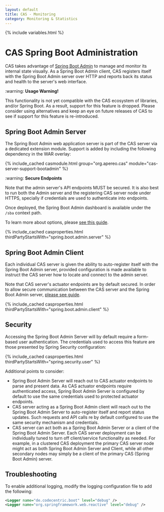 ```yaml
---
layout: default
title: CAS - Monitoring
category: Monitoring & Statistics
---
```


{% include variables.html %}

# CAS Spring Boot Administration

CAS takes advantage of [Spring Boot Admin][bootadmindocs] to manage and monitor its 
internal state visually. As a Spring Boot Admin client, CAS registers itself with the 
Spring Boot Admin server over HTTP and reports back its status and health to the server's web interface.

<div class="alert alert-warning">:warning: <strong>Usage Warning!</strong><p>
This functionality is not yet compatible with the CAS ecosystem of libraries, and/or Spring Boot. As a result, 
support for this feature is dropped. Please consider using alternatives and keep an eye on future releases of CAS
to see if support for this feature is re-introduced.
</p></div>

## Spring Boot Admin Server

The Spring Boot Admin web application server is part of the CAS server via a dedicated extension module. Support 
is added by including the following dependency in the WAR overlay:

{% include_cached casmodule.html group="org.apereo.cas" module="cas-server-support-bootadmin" %}

<div class="alert alert-warning">:warning: <strong>Secure Endpoints</strong><p>Note that the admin server's API 
endpoints MUST be secured. It is also best to run both the Admin server and the registering CAS server 
node under HTTPS, specially if credentials are used to authenticate into endpoints.</p></div>

Once deployed, the Spring Boot Admin dashboard is available under the `/sba` context path.

To learn more about options, please [see this guide][bootadmindocs].

{% include_cached casproperties.html thirdPartyStartsWith="spring.boot.admin.server" %}

## Spring Boot Admin Client

Each individual CAS server is given the ability to auto-register itself 
with the Spring Boot Admin server, provided configuration is made available to instruct 
the CAS server how to locate and connect to the admin server.

Note that CAS server's actuator endpoints are by default secured. In order to allow secure 
communication between the CAS server and the Spring Boot Admin server, [please see guide][bootadmindocs].

{% include_cached casproperties.html thirdPartyStartsWith="spring.boot.admin.client" %}

[bootadmindocs]: https://github.com/codecentric/spring-boot-admin
         
## Security

Accessing the Spring Boot Admin Server will by default require a form-based user authentication. The credentials
used to access this feature are those presented by Spring Security configuration:

{% include_cached casproperties.html thirdPartyStartsWith="spring.security.user" %}
               
Additional points to consider:

- Spring Boot Admin Server will reach out to CAS actuator endpoints to parse and present data. As CAS actuator endpoints require authenticated access, Spring Boot Admin Server is configured by default to use the same credentials used to protected actuator endpoints.
- CAS server acting as a Spring Boot Admin client will reach out to the Spring Boot Admin Server to auto-register itself and report status updates. Such requests and API calls re by default configured to use the same security mechanism and credentials.
- CAS server can act both as a Spring Boot Admin Server or a client of the Spring Boot Admin Server. Each CAS server deployment can be individually tuned to turn off client/service functionality as needed. For example, in a clustered CAS deployment the primary CAS server node might act as both Spring Boot Admin Server and Client, while all other secondary nodes may simply be a client of the primary CAS (Spring Boot Admin) server.

## Troubleshooting

To enable additional logging, modify the logging configuration file to add the following:

```xml
<Logger name="de.codecentric.boot" level="debug" />
<Logger name="org.springframework.web.reactive" level="debug" />
```
